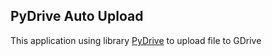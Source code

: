 ## PyDrive Auto Upload
This application using library [PyDrive](https://pythonhosted.org/PyDrive/) to upload file to GDrive
